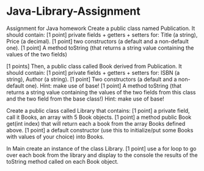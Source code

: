 # Java-Library-Assignment
Assignment for Java homework
Create a  public class named Publication. It should contain:
[1 point] private fields + getters + setters for: Title (a string), Price (a decimal).
[1 point] two constructors (a default and a non-default one).
[1 point] A method toString (that returns a string value containing the values of the two fields)


[1 points] Then, a public class  called Book derived from Publication. It should contain:
[1 point] private fields + getters + setters for: ISBN (a string), Author (a string).
[1 point] Two constructors (a default and a non-default one).
Hint: make use of base!
[1 point] A method toString (that returns a string value containing the values of the two fields from this class and the two field from the base class!)
Hint: make use of base!


Create a public class called Library that contains: 
[1 point] a private field, call it Books, an array with 5 Book objects. 
[1 point] a method public Book get(int index) that will return each a book from the array Books defined above.
[1 point] a default constructor (use this to initialize/put some Books with values of your choice) into Books. 


In Main
create an instance of the class Library. 
[1 point] use a for loop to go over each book from the library and display to the console the results of the toString method called on each Book object.
